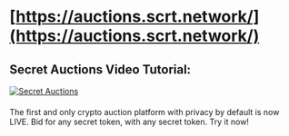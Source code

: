 
# [https://auctions.scrt.network/](https://auctions.scrt.network/)


## Secret Auctions Video Tutorial:
[![Secret Auctions](https://user-images.githubusercontent.com/25411371/119444016-2db5e380-bcf0-11eb-9f16-d228db8aeee4.PNG)](https://www.youtube.com/watch?v=2WB9HspCdP8)

####
The first and only crypto auction platform with privacy by default is now LIVE. Bid for any secret token, with any secret token. Try it now!


